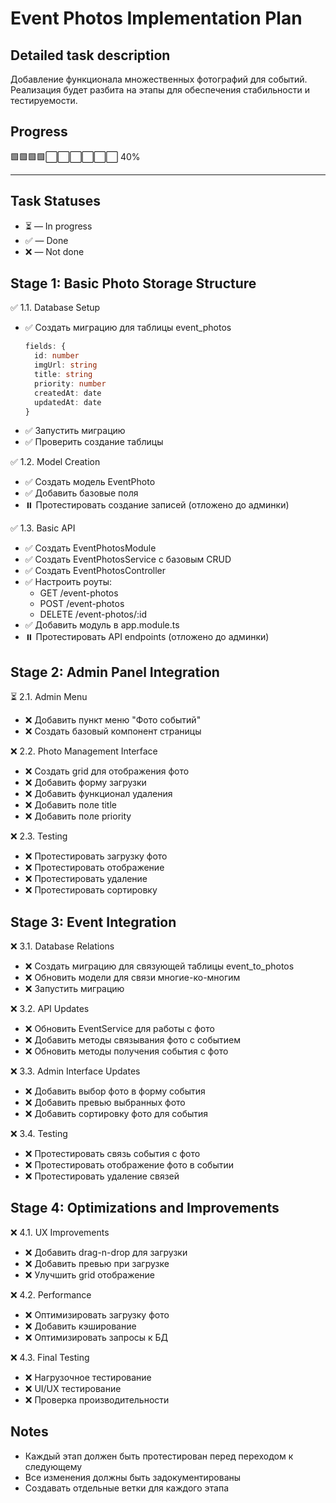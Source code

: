 # Event Photos Implementation Plan

## Detailed task description
Добавление функционала множественных фотографий для событий.
Реализация будет разбита на этапы для обеспечения стабильности и тестируемости.

## Progress
🟩🟩🟩🟩⬜⬜⬜⬜⬜⬜ 40%

---

## Task Statuses
- ⏳ — In progress
- ✅ — Done
- ❌ — Not done

## Stage 1: Basic Photo Storage Structure
✅ 1.1. Database Setup
- ✅ Создать миграцию для таблицы event_photos
  ```typescript
  fields: {
    id: number
    imgUrl: string
    title: string
    priority: number
    createdAt: date
    updatedAt: date
  }
  ```
- ✅ Запустить миграцию
- ✅ Проверить создание таблицы

✅ 1.2. Model Creation
- ✅ Создать модель EventPhoto
- ✅ Добавить базовые поля
- ⏸️ Протестировать создание записей (отложено до админки)

✅ 1.3. Basic API
- ✅ Создать EventPhotosModule
- ✅ Создать EventPhotosService с базовым CRUD
- ✅ Создать EventPhotosController
- ✅ Настроить роуты:
  - GET /event-photos
  - POST /event-photos
  - DELETE /event-photos/:id
- ✅ Добавить модуль в app.module.ts
- ⏸️ Протестировать API endpoints (отложено до админки)

## Stage 2: Admin Panel Integration
⏳ 2.1. Admin Menu
- ❌ Добавить пункт меню "Фото событий"
- ❌ Создать базовый компонент страницы

❌ 2.2. Photo Management Interface
- ❌ Создать grid для отображения фото
- ❌ Добавить форму загрузки
- ❌ Добавить функционал удаления
- ❌ Добавить поле title
- ❌ Добавить поле priority

❌ 2.3. Testing
- ❌ Протестировать загрузку фото
- ❌ Протестировать отображение
- ❌ Протестировать удаление
- ❌ Протестировать сортировку

## Stage 3: Event Integration
❌ 3.1. Database Relations
- ❌ Создать миграцию для связующей таблицы event_to_photos
- ❌ Обновить модели для связи многие-ко-многим
- ❌ Запустить миграцию

❌ 3.2. API Updates
- ❌ Обновить EventService для работы с фото
- ❌ Добавить методы связывания фото с событием
- ❌ Обновить методы получения события с фото

❌ 3.3. Admin Interface Updates
- ❌ Добавить выбор фото в форму события
- ❌ Добавить превью выбранных фото
- ❌ Добавить сортировку фото для события

❌ 3.4. Testing
- ❌ Протестировать связь события с фото
- ❌ Протестировать отображение фото в событии
- ❌ Протестировать удаление связей

## Stage 4: Optimizations and Improvements
❌ 4.1. UX Improvements
- ❌ Добавить drag-n-drop для загрузки
- ❌ Добавить превью при загрузке
- ❌ Улучшить grid отображение

❌ 4.2. Performance
- ❌ Оптимизировать загрузку фото
- ❌ Добавить кэширование
- ❌ Оптимизировать запросы к БД

❌ 4.3. Final Testing
- ❌ Нагрузочное тестирование
- ❌ UI/UX тестирование
- ❌ Проверка производительности

## Notes
- Каждый этап должен быть протестирован перед переходом к следующему
- Все изменения должны быть задокументированы
- Создавать отдельные ветки для каждого этапа
